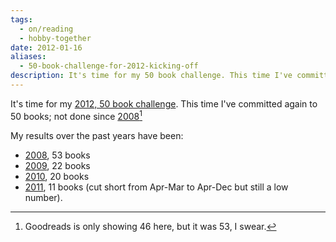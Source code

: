 ```yaml
---
tags:
  - on/reading
  - hobby-together
date: 2012-01-16
aliases:
  - 50-book-challenge-for-2012-kicking-off
description: It's time for my 50 book challenge. This time I've committed again to 50 books; not done since 2008.
---
```

It's time for my [2012, 50 book challenge](https://www.goodreads.com/user/year_in_books/2012/3664731). This time I've committed again to 50 books; not done since [2008](https://www.goodreads.com/user/year_in_books/2008/3664731)[^1] 

My results over the past years have been:

- [2008](https://www.goodreads.com/user/year_in_books/2008/3664731), 53 books
- [2009](https://www.goodreads.com/user/year_in_books/2009/3664731), 22 books
- [2010](https://www.goodreads.com/user/year_in_books/2011/3664731), 20 books
- [2011](https://www.goodreads.com/user/year_in_books/2011/3664731), 11 books (cut short from Apr-Mar to Apr-Dec but still a low number).

[^1]:	Goodreads is only showing 46 here, but it was 53, I swear.